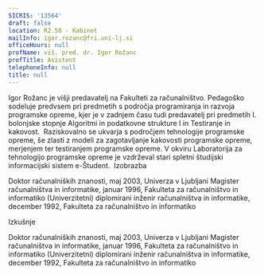 ```yaml
---
SICRIS: '13564'
draft: false
location: R2.50 - Kabinet
mailInfo: igor.rozanc@fri.uni-lj.si
officeHours: null
profName: viš. pred. dr. Igor Rožanc
profTitle: Asistent
telephoneInfo: null
title: null
---
```



Igor Rožanc je višji predavatelj na Fakulteti za računalništvo. Pedagoško sodeluje predvsem pri predmetih s področja programiranja in razvoja programske opreme, kjer je v zadnjem času tudi predavatelj pri predmetih I. bolonjske stopnje Algoritmi in podatkovne strukture I in Testiranje in kakovost.  Raziskovalno se ukvarja s področjem tehnologije programske opreme, še zlasti z modeli za zagotavljanje kakovosti programske opreme, merjenjem ter testiranjem programske opreme. V okviru Laboratorija za tehnologijo programske opreme je vzdrževal stari spletni študijski informacijski sistem e-Študent. 
Izobrazba

Doktor računalniških znanosti, maj 2003, Univerza v Ljubljani
Magister računalništva in informatike, januar 1996, Fakulteta za računalništvo in informatiko
(Univerzitetni) diplomirani inženir računalništva in informatike, december 1992, Fakulteta za računalništvo in informatiko

Izkušnje

Doktor računalniških znanosti, maj 2003, Univerza v Ljubljani
Magister računalništva in informatike, januar 1996, Fakulteta za računalništvo in informatiko
(Univerzitetni) diplomirani inženir računalništva in informatike, december 1992, Fakulteta za računalništvo in informatiko
